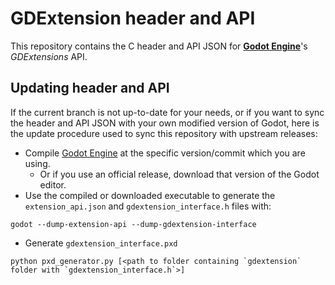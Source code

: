 # GDExtension header and API

This repository contains the C header and API JSON for
[**Godot Engine**](https://github.com/godotengine/godot)'s *GDExtensions* API.

## Updating header and API

If the current branch is not up-to-date for your needs, or if you want to sync
the header and API JSON with your own modified version of Godot, here is the
update procedure used to sync this repository with upstream releases:

- Compile [Godot Engine](https://github.com/godotengine/godot) at the specific
  version/commit which you are using.
  * Or if you use an official release, download that version of the Godot editor.
- Use the compiled or downloaded executable to generate the `extension_api.json`
  and `gdextension_interface.h` files with:

```
godot --dump-extension-api --dump-gdextension-interface
```

- Generate `gdextension_interface.pxd`

```
python pxd_generator.py [<path to folder containing `gdextension` folder with `gdextension_interface.h`>]
```
